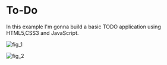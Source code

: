 # To-Do

 In this example I'm gonna build a basic TODO application using HTML5,CSS3 and JavaScript.



![fig_1](https://user-images.githubusercontent.com/56932618/75623003-ae019d80-5bae-11ea-96b0-346faf24919a.PNG)


![fig_2](https://user-images.githubusercontent.com/56932618/75623010-b2c65180-5bae-11ea-94da-91a76e5dded2.PNG)
